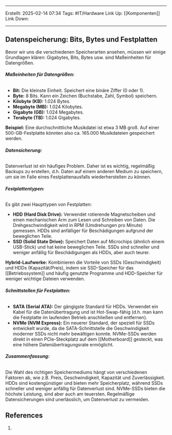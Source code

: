 
--- 
Erstellt: 2025-02-14    07:34 
Tags: #IT/Hardware
Link Up: [[Komponenten]]
Link Down:

--- 
## Datenspeicherung: Bits, Bytes und Festplatten
Bevor wir uns die verschiedenen Speicherarten ansehen, müssen wir einige Grundlagen klären: Gigabytes, Bits, Bytes usw. sind Maßeinheiten für Datengrößen.

###### **Maßeinheiten für Datengrößen:**
- **Bit:** Die kleinste Einheit. Speichert eine binäre Ziffer (0 oder 1).
- **Byte:** 8 Bits. Kann ein Zeichen (Buchstabe, Zahl, Symbol) speichern.
- **Kilobyte (KB):** 1.024 Bytes.
- **Megabyte (MB):** 1.024 Kilobytes.
- **Gigabyte (GB):** 1.024 Megabytes.
- **Terabyte (TB):** 1.024 Gigabytes.

**Beispiel:** Eine durchschnittliche Musikdatei ist etwa 3 MB groß. Auf einer 500-GB-Festplatte könnten also ca. 165.000 Musikdateien gespeichert werden.

###### **Datensicherung:**
Datenverlust ist ein häufiges Problem. Daher ist es wichtig, regelmäßig Backups zu erstellen, d.h. Daten auf einem anderen Medium zu speichern, um sie im Falle eines Festplattenausfalls wiederherstellen zu können.

###### **Festplattentypen:**
Es gibt zwei Haupttypen von Festplatten:

- **HDD (Hard Disk Drive):** Verwendet rotierende Magnetscheiben und einen mechanischen Arm zum Lesen und Schreiben von Daten. Die Drehgeschwindigkeit wird in RPM (Umdrehungen pro Minute) gemessen. HDDs sind anfälliger für Beschädigungen aufgrund der beweglichen Teile.
- **SSD (Solid State Drive):** Speichert Daten auf Microchips (ähnlich einem USB-Stick) und hat keine beweglichen Teile. SSDs sind schneller und weniger anfällig für Beschädigungen als HDDs, aber auch teurer.

**Hybrid-Laufwerke:** Kombinieren die Vorteile von SSDs (Geschwindigkeit) und HDDs (Kapazität/Preis), indem sie SSD-Speicher für das [[Betriebssystem]] und häufig genutzte Programme und HDD-Speicher für weniger wichtige Dateien verwenden.

###### **Schnittstellen für Festplatten:**
- **SATA (Serial ATA):** Der gängigste Standard für HDDs. Verwendet ein Kabel für die Datenübertragung und ist Hot-Swap-fähig (d.h. man kann die Festplatte im laufenden Betrieb anschließen und entfernen).
- **NVMe (NVM Express):** Ein neuerer Standard, der speziell für SSDs entwickelt wurde, da die SATA-Schnittstelle die Geschwindigkeit moderner SSDs nicht mehr bewältigen konnte. NVMe-SSDs werden direkt in einen PCIe-Steckplatz auf dem [[Motherboard]] gesteckt, was eine höhere Datenübertragungsrate ermöglicht.

###### **Zusammenfassung:**
Die Wahl des richtigen Speichermediums hängt von verschiedenen Faktoren ab, wie z.B. Preis, Geschwindigkeit, Kapazität und Zuverlässigkeit. HDDs sind kostengünstiger und bieten mehr Speicherplatz, während SSDs schneller und weniger anfällig für Datenverlust sind. NVMe-SSDs bieten die höchste Leistung, sind aber auch am teuersten. Regelmäßige Datensicherungen sind unerlässlich, um Datenverlust zu vermeiden.

## References
1. 
